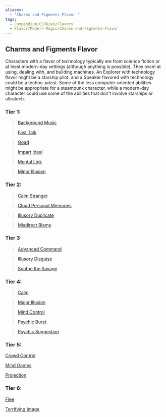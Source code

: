 ```yaml
---
aliases:
  - "Charms and Figments Flavor "
tags:
  - Compendium/CSRD/en/Flavors
  - Flavor/Modern-Magic/Charms-and-Figments-Flavor
---
```

  
    
## Charms and Figments Flavor   
Characters with a flavor of technology typically are from science fiction or at least modern-day settings (although anything is possible). They excel at using, dealing with, and building machines. An Explorer with technology flavor might be a starship pilot, and a Speaker flavored with technology could be a techno-priest. Some of the less computer-oriented abilities might be appropriate for a steampunk character, while a modern-day character could use some of the abilities that don't involve starships or ultratech.    
  
### Tier 1:  
>[Background Music](Background-Music.md)  
>[Fast Talk](Fast-Talk.md)   
>[Goad](Goad.md)   
>[Impart Ideal](Impart-Ideal.md)  
>[Mental Link](Mental-Link.md)  
>[Minor Illusion](Minor-Illusion.md)  
  
### Tier 2:  
>[Calm Stranger](Calm-Stranger.md)  
>[Cloud Personal Memories](Cloud-Personal-Memories.md)   
>[Illusory Duplicate](Illusory-Duplicate.md)   
>[Misdirect Blame](Misdirect%20Blame.md)    
  
### Tier 3  
>[Advanced Command](Advanced-Command.md)   
>[Illusory Disguise](Illusory-Disguise.md)   
>[Soothe the Savage](Soothe-the-Savage.md)   
  
### Tier 4:  
>[Calm](Calm.md)   
>[Major Illusion](Major-Illusion.md)   
>[Mind Control](Mind-Control.md)   
>[Psychic Burst](Psychic-Burst.md)   
> [Psychic Suggestion](Psychic-Suggestion.md)   
  
### Tier 5:  
[Crowd Control](Crowd-Control.md)   
[Mind Games](Mind-Games.md)   
[Projection](Projection.md)   
  
### Tier 6:  
[Flee](Flee.md)   
[Terrifying Image](Terrifying-Image.md)  
  
